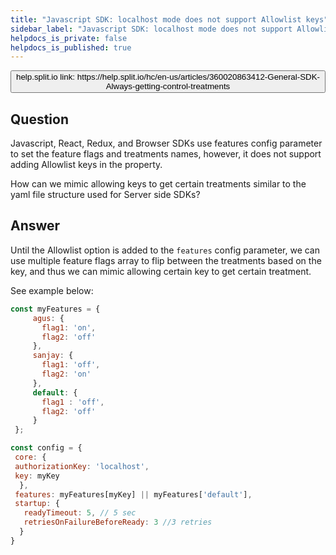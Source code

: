 ```yaml
---
title: "Javascript SDK: localhost mode does not support Allowlist keys"
sidebar_label: "Javascript SDK: localhost mode does not support Allowlist keys"
helpdocs_is_private: false
helpdocs_is_published: true
---
```


<p>
  <button style={{borderRadius:'8px', border:'1px', fontFamily:'Courier New', fontWeight:'800', textAlign:'left'}}> help.split.io link: https://help.split.io/hc/en-us/articles/360020863412-General-SDK-Always-getting-control-treatments </button>
</p>

## Question

Javascript, React, Redux, and Browser SDKs use features config parameter to set the feature flags and treatments names, however, it does not support adding Allowlist keys in the property.

How can we mimic allowing keys to get certain treatments similar to the yaml file structure used for  Server side SDKs?

## Answer

Until the Allowlist option is added to the `features` config parameter, we can use multiple feature flags array to flip between the treatments based on the key, and thus we can mimic allowing certain key to get certain treatment.

See example below:
```javascript
const myFeatures = {
     agus: {
       flag1: 'on',
       flag2: 'off'
     },
     sanjay: {
       flag1: 'off',
       flag2: 'on'
     },
     default: {
       flag1 : 'off',
       flag2: 'off'
     }
 };

const config = {
 core: {
 authorizationKey: 'localhost',
 key: myKey
  },
 features: myFeatures[myKey] || myFeatures['default'],
 startup: {
   readyTimeout: 5, // 5 sec
   retriesOnFailureBeforeReady: 3 //3 retries
  }
}
```